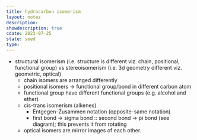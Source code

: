 ```yaml
---
title: hydrocarbon isomerism
layout: notes
description: 
showdescription: true
cdate: 2023-07-25
state: seed
type: 
---
```


- structural isomerism (i.e. structure is different viz. chain, positional, functional group) vs stereoisomerism (i.e. 3d geometry different viz. geometric, optical)
    - chain isomers are arranged differently
    - positional isomers → functional group/bond in different carbon atom
    - functional group have different functional groups (e.g. alcohol and ether)
    - cis-trans isomerism (alkenes)
        - Entgegen-Zusammen notation (opposite-same notation)
        - first bond → sigma bond :: second bond → pi bond (see diagram); this prevents it from rotating
    - optical isomers are mirror images of each other.